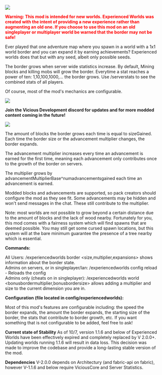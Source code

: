 ![](https://i.imgur.com/fNbXn6I.png)

**<span style="color:red">Warning: This mod is intended for new worlds. Experienced Worlds was created with the intent of providing a new experience rather than augmenting an old one. If you choose to use this mod on an old singleplayer or multiplayer world be warned that the border may not be safe!</span>**

Ever played that one adventure map where you spawn in a world with a 1x1 world border and you can expand it by earning achievements? Experienced worlds does that but with any seed, albeit only possible seeds.

The border grows when server wide statistics increase. By default, Mining blocks and killing mobs will grow the border. Everytime a stat reaches a power of ten: 1,10,100,1000,... the border grows. Use /serverstats to see the combined stats of all players.

Of course, most of the mod's mechanics are configurable.

[![](https://i.imgur.com/OPwV6sN.png)](https://discord.gg/rsYYBgwnRJ "Vicious")

**Join the Vicious Development discord for updates and for more modded content coming in the future!**

![](https://i.imgur.com/UHYSHAV.png)

The amount of blocks the border grows each time is equal to sizeGained.  
Each time the border size or the advancement multiplier changes, the border expands.

The advancement multiplier increases every time an advancement is earned for the first time, meaning each advancement only contributes once to the growth of the border on servers.
  
The multiplier grows by advancementMultiplierBase^numadvancementsgained each time an advancement is earned.

Modded blocks and advancements are supported, so pack creators should configure the mod as they see fit. Some advancements may be hidden and won't send messages in the chat. These still contribute to the multiplier.

Note: most worlds are not possible to grow beyond a certain distance due to the amount of blocks and the lack of wood nearby. Fortunately for you, this mod comes with a fairness system which will find spawns that are deemed possible. You may still get some cursed spawn locations, but this system will at the bare minimum guarantee the presence of a tree nearby which is essential.

**Commands:**

All Users: /experiencedworlds border <size,multiplier,expansions> shows information about the border state.  
Admins on servers, or in singleplayer/lan: /experiencedworlds config reload - Reloads the config  
Admins only (cheats on in singleplayer): /experiencedworlds world <bonusbordermultiplier,bonusbordersize> <value> allows adding a multiplier and size to the current dimension you are in.

**Configuration (file located in config/experiencedworlds):**

Most of this mod's features are configurable including: the speed the border expands, the amount the border expands, the starting size of the border, the stats that contribute to border growth, etc. If you want something that is not configurable to be added, feel free to ask!

**Current state of Stability**
As of 10/7, version 1.1.6 and below of Experienced Worlds have been effectively expired and completely replaced by V 2.0.0+. Updating worlds running 1.1.6 will result in data loss. This decision was made to improve the codebase and provide a long-lasting stable version of the mod.

**Dependencies**
V-2.0.0 depends on Architectury (and fabric-api on fabric), however V-1.1.6 and below require ViciousCore and Server Statistics.
